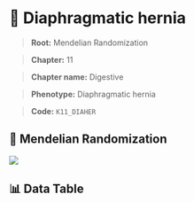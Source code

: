# 🧪 Diaphragmatic hernia

> **Root:** Mendelian Randomization

> **Chapter:** 11  

> **Chapter name:** Digestive

> **Phenotype:** Diaphragmatic hernia  

> **Code:** `K11_DIAHER`

## 🧬 Mendelian Randomization  

<img src="/MR/Figures/Forward/K11_DIAHER.png"/>

## 📊 Data Table

<CsvTableMRF src="/public/MR/Data/Forward/K11_DIAHER.csv"/>
